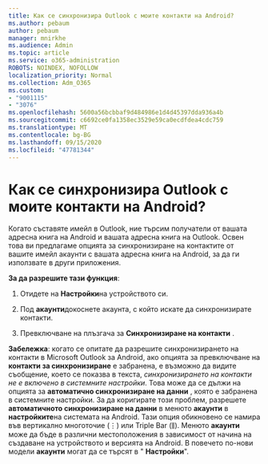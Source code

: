 ```yaml
---
title: Как се синхронизира Outlook с моите контакти на Android?
ms.author: pebaum
author: pebaum
manager: mnirkhe
ms.audience: Admin
ms.topic: article
ms.service: o365-administration
ROBOTS: NOINDEX, NOFOLLOW
localization_priority: Normal
ms.collection: Adm_O365
ms.custom:
- "9001115"
- "3076"
ms.openlocfilehash: 5600a56bcbbaf9d484986e1d4d45397dda936a4b
ms.sourcegitcommit: c6692ce0fa1358ec3529e59ca0ecdfdea4cdc759
ms.translationtype: MT
ms.contentlocale: bg-BG
ms.lasthandoff: 09/15/2020
ms.locfileid: "47781344"
---
```

# <a name="how-does-outlook-sync-with-my-android-contacts"></a>Как се синхронизира Outlook с моите контакти на Android?

Когато съставяте имейл в Outlook, ние търсим получатели от вашата адресна книга на Android и вашата адресна книга на Outlook. Освен това ви предлагаме опцията за синхронизиране на контактите от вашите имейл акаунти с вашата адресна книга на Android, за да ги използвате в други приложения. 
 
**За да разрешите тази функция**:
 
1. Отидете на **Настройки**на устройството си.

2. Под **акаунти**докоснете акаунта, с който искате да синхронизирате контакти.

3. Превключване на плъзгача за **Синхронизиране на контакти** .
 
**Забележка**: когато се опитате да разрешите синхронизирането на контакти в Microsoft Outlook за Android, ако опцията за превключване на **контакти за синхронизиране** е забранена, е възможно да видите съобщение, което се показва в текста, *синхронизирането на контакти не е включено в системните настройки*. Това може да се дължи на опцията за **автоматично синхронизиране на данни** , която е забранена в системните настройки. За да коригирате този проблем, разрешете  **автоматичното синхронизиране на данни** в менюто  **акаунти** в  **настройките**на системата на Android. Тази опция обикновено се намира във вертикално многоточие (⋮) или Triple Bar (⫼). Менюто  **акаунти** може да бъде в различни местоположения в зависимост от начина на създаване на устройството и версията на Android. В повечето по-нови модели **акаунти** могат да се търсят в " **Настройки**".